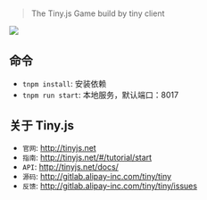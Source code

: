 # 

> The Tiny.js Game build by tiny client

![](http://tfs.alipayobjects.com/images/rmsweb/T1nqFhXdJcXXXXXXXX.png_120x120)

## 命令

- `tnpm install`: 安装依赖
- `tnpm run start`: 本地服务，默认端口：8017

## 关于 Tiny.js

- `官网`: http://tinyjs.net
- `指南`: http://tinyjs.net/#/tutorial/start
- `API`: http://tinyjs.net/docs/
- `源码`: http://gitlab.alipay-inc.com/tiny/tiny
- `反馈`: http://gitlab.alipay-inc.com/tiny/tiny/issues
